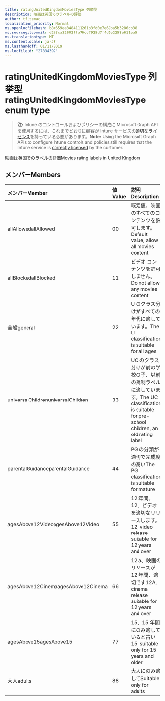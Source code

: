 ```yaml
---
title: ratingUnitedKingdomMoviesType 列挙型
description: 映画は英国でのラベルの評価
author: tfitzmac
localization_priority: Normal
ms.openlocfilehash: b8c659ea3484111261b3fd0e7e69ba5b3286cb38
ms.sourcegitcommit: d2b3ca32602ffa76cc7925d7f4d1e2258e611ea5
ms.translationtype: MT
ms.contentlocale: ja-JP
ms.lasthandoff: 01/11/2019
ms.locfileid: "27834392"
---
```

# <a name="ratingunitedkingdommoviestype-enum-type"></a><span data-ttu-id="85796-103">ratingUnitedKingdomMoviesType 列挙型</span><span class="sxs-lookup"><span data-stu-id="85796-103">ratingUnitedKingdomMoviesType enum type</span></span>

> <span data-ttu-id="85796-104">**注:** Intune のコントロールおよびポリシーの構成に Microsoft Graph API を使用するには、これまでどおりに顧客が Intune サービスの[適切なライセンス](https://go.microsoft.com/fwlink/?linkid=839381)を持っている必要があります。</span><span class="sxs-lookup"><span data-stu-id="85796-104">**Note:** Using the Microsoft Graph APIs to configure Intune controls and policies still requires that the Intune service is [correctly licensed](https://go.microsoft.com/fwlink/?linkid=839381) by the customer.</span></span>

<span data-ttu-id="85796-105">映画は英国でのラベルの評価</span><span class="sxs-lookup"><span data-stu-id="85796-105">Movies rating labels in United Kingdom</span></span>
## <a name="members"></a><span data-ttu-id="85796-106">メンバー</span><span class="sxs-lookup"><span data-stu-id="85796-106">Members</span></span>
|<span data-ttu-id="85796-107">メンバー</span><span class="sxs-lookup"><span data-stu-id="85796-107">Member</span></span>|<span data-ttu-id="85796-108">値</span><span class="sxs-lookup"><span data-stu-id="85796-108">Value</span></span>|<span data-ttu-id="85796-109">説明</span><span class="sxs-lookup"><span data-stu-id="85796-109">Description</span></span>|
|:---|:---|:---|
|<span data-ttu-id="85796-110">allAllowed</span><span class="sxs-lookup"><span data-stu-id="85796-110">allAllowed</span></span>|<span data-ttu-id="85796-111">0</span><span class="sxs-lookup"><span data-stu-id="85796-111">0</span></span>|<span data-ttu-id="85796-112">既定値、映画のすべてのコンテンツを許可します。</span><span class="sxs-lookup"><span data-stu-id="85796-112">Default value, allow all movies content</span></span>|
|<span data-ttu-id="85796-113">allBlocked</span><span class="sxs-lookup"><span data-stu-id="85796-113">allBlocked</span></span>|<span data-ttu-id="85796-114">1</span><span class="sxs-lookup"><span data-stu-id="85796-114">1</span></span>|<span data-ttu-id="85796-115">ビデオ コンテンツを許可しません。</span><span class="sxs-lookup"><span data-stu-id="85796-115">Do not allow any movies content</span></span>|
|<span data-ttu-id="85796-116">全般</span><span class="sxs-lookup"><span data-stu-id="85796-116">general</span></span>|<span data-ttu-id="85796-117">2</span><span class="sxs-lookup"><span data-stu-id="85796-117">2</span></span>|<span data-ttu-id="85796-118">U のクラス分けがすべての年代に適しています。</span><span class="sxs-lookup"><span data-stu-id="85796-118">The U classification is suitable for all ages</span></span>|
|<span data-ttu-id="85796-119">universalChildren</span><span class="sxs-lookup"><span data-stu-id="85796-119">universalChildren</span></span>|<span data-ttu-id="85796-120">3</span><span class="sxs-lookup"><span data-stu-id="85796-120">3</span></span>|<span data-ttu-id="85796-121">UC のクラス分けが前の学校の子、以前の規制ラベルに適しています。</span><span class="sxs-lookup"><span data-stu-id="85796-121">The UC classification is suitable for pre-school children, an old rating label</span></span>|
|<span data-ttu-id="85796-122">parentalGuidance</span><span class="sxs-lookup"><span data-stu-id="85796-122">parentalGuidance</span></span>|<span data-ttu-id="85796-123">4</span><span class="sxs-lookup"><span data-stu-id="85796-123">4</span></span>|<span data-ttu-id="85796-124">PG の分類が適切で完成度の高い</span><span class="sxs-lookup"><span data-stu-id="85796-124">The PG classification is suitable for mature</span></span>|
|<span data-ttu-id="85796-125">agesAbove12Video</span><span class="sxs-lookup"><span data-stu-id="85796-125">agesAbove12Video</span></span>|<span data-ttu-id="85796-126">5</span><span class="sxs-lookup"><span data-stu-id="85796-126">5</span></span>|<span data-ttu-id="85796-127">12 年間、12、ビデオを適切なリリースします。</span><span class="sxs-lookup"><span data-stu-id="85796-127">12, video release suitable for 12 years and over</span></span>|
|<span data-ttu-id="85796-128">agesAbove12Cinema</span><span class="sxs-lookup"><span data-stu-id="85796-128">agesAbove12Cinema</span></span>|<span data-ttu-id="85796-129">6</span><span class="sxs-lookup"><span data-stu-id="85796-129">6</span></span>|<span data-ttu-id="85796-130">12 a、映画のリリースが 12 年間、適切です</span><span class="sxs-lookup"><span data-stu-id="85796-130">12A, cinema release suitable for 12 years and over</span></span>|
|<span data-ttu-id="85796-131">agesAbove15</span><span class="sxs-lookup"><span data-stu-id="85796-131">agesAbove15</span></span>|<span data-ttu-id="85796-132">7</span><span class="sxs-lookup"><span data-stu-id="85796-132">7</span></span>|<span data-ttu-id="85796-133">15、15 年間にのみ適していると古い</span><span class="sxs-lookup"><span data-stu-id="85796-133">15, suitable only for 15 years and older</span></span>|
|<span data-ttu-id="85796-134">大人</span><span class="sxs-lookup"><span data-stu-id="85796-134">adults</span></span>|<span data-ttu-id="85796-135">8</span><span class="sxs-lookup"><span data-stu-id="85796-135">8</span></span>|<span data-ttu-id="85796-136">大人にのみ適して</span><span class="sxs-lookup"><span data-stu-id="85796-136">Suitable only for adults</span></span>|



